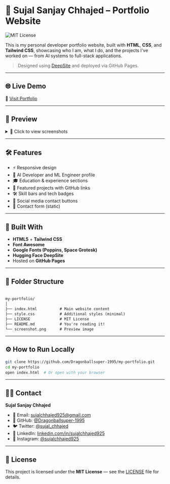 
# 🧠 Sujal Sanjay Chhajed – Portfolio Website

![MIT License](https://img.shields.io/badge/License-MIT-green.svg)

This is my personal developer portfolio website, built with **HTML**, **CSS**, and **Tailwind CSS**, showcasing who I am, what I do, and the projects I've worked on — from AI systems to full-stack applications.

> Designed using [DeepSite](https://huggingface.co/spaces/SujalChhajed925/sujal-sanjay-chhajed-portfolio) and deployed via GitHub Pages.

---

## 🌐 Live Demo

🔗 [Visit Portfolio](https://dragonballsuper-1995.github.io/my-portfolio/)

---
## 📸 Preview

<details>
<summary>📸 Click to view screenshots</summary>

| Homepage | About |
|----------|-------|
| ![](./Screenshots/homepage-screenshot.png) | ![](./Screenshots/about-screenshot.png) |

| Projects | Skills |
|----------|--------|
| ![](./Screenshots/projects-screenshot.png) | ![](./Screenshots/skills-screenshot.png) |

| Contact |
|---------|
| ![](./Screenshots/contact-screenshot.png) |

</details>



---

## 🛠️ Features

- ⚡ Responsive design
- 🧬 AI Developer and ML Engineer profile
- 🎓 Education & experience sections
- 💼 Featured projects with GitHub links
- 🛠️ Skill bars and tech badges
- 📱 Social media contact buttons
- 📨 Contact form (static)

---

## 🚀 Built With

- **HTML5** + **Tailwind CSS**
- **Font Awesome**
- **Google Fonts (Poppins, Space Grotesk)**
- **Hugging Face DeepSite**
- Hosted on **GitHub Pages**

---

## 🧩 Folder Structure

```

my-portfolio/
│
├── index.html          # Main website content
├── style.css           # Additional styles (minimal)
├── LICENSE             # MIT License
├── README.md           # You're reading it!
└── screenshot.png      # Preview image

````

---

## ⚙️ How to Run Locally

```bash
git clone https://github.com/Dragonballsuper-1995/my-portfolio.git
cd my-portfolio
open index.html  # Or open with your browser
````

---

## 🙋‍♂️ Contact

**Sujal Sanjay Chhajed**

* 📧 Email: [sujalchhajed925@gmail.com](mailto:sujalchhajed925@gmail.com)
* 🐙 GitHub: [@Dragonballsuper-1995](https://github.com/Dragonballsuper-1995)
* 🐦 Twitter: [@sujal\_chhajed](https://x.com/sujal_chhajed)
* 💼 LinkedIn: [linkedin.com/in/sujalchhajed925](https://linkedin.com/in/sujalchhajed925)
* 📸 Instagram: [@sujalchhajed925](https://instagram.com/sujalchhajed925)

---

## 📄 License

This project is licensed under the **MIT License** — see the [LICENSE](./LICENSE) file for details.